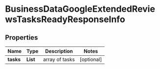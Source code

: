 # BusinessDataGoogleExtendedReviewsTasksReadyResponseInfo


## Properties

| Name | Type | Description | Notes |
|------------ | ------------- | ------------- | -------------|
**tasks** | **List<BusinessDataGoogleExtendedReviewsTasksReadyTaskInfo>** | array of tasks |[optional]|